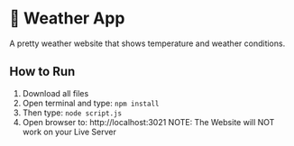 # 🌸 Weather App

A pretty weather website that shows temperature and weather conditions.

## How to Run
1. Download all files
2. Open terminal and type: `npm install`
3. Then type: `node script.js`
4. Open browser to: http://localhost:3021
   NOTE: The Website will NOT work on your Live Server
